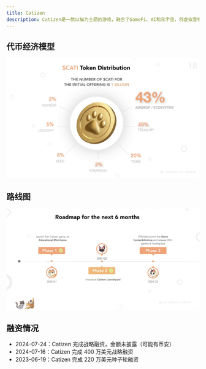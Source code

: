 ```yaml
---
title: Catizen
description: Catizen是一款以猫为主题的游戏，融合了GameFi、AI和元宇宙，将虚拟宠物的魅力与区块链技术和人工智能的创新融为一体，带来高度沉浸式的互动体验。
---
```


<PageHeader
  logo="/images/catizen/logo.png"
  coverImg="/images/catizen/cover.jpeg"
  :links="links"
/>

## 代币经济模型

![代币经济模型](/public/images/catizen/token.png)

## 路线图

![代币经济模型](/public/images/catizen/roadmap.png)

## 融资情况

- 2024-07-24：Catizen 完成战略融资，金额未披露（可能有币安）
- 2024-07-16：Catizen 完成 400 万美元战略融资
- 2023-06-19：Catizen 完成 220 万美元种子轮融资

<script setup>
const links = [
  { name: 'catizen.ai', url: 'https://catizen.ai/' },
  { name: 'X', url: 'https://x.com/CatizenAI' },
  { name: 'Doc', url: 'https://docs.catizen.ai/' },
  { name: 'Telegram', url: 'https://t.me/CatizenAnn' },
  { name: 'Rootdata', url: 'https://www.rootdata.com/zh/Projects/detail/Catizen?k=ODI3OQ%3D%3D' },
]
</script>

<style module>
</style>
